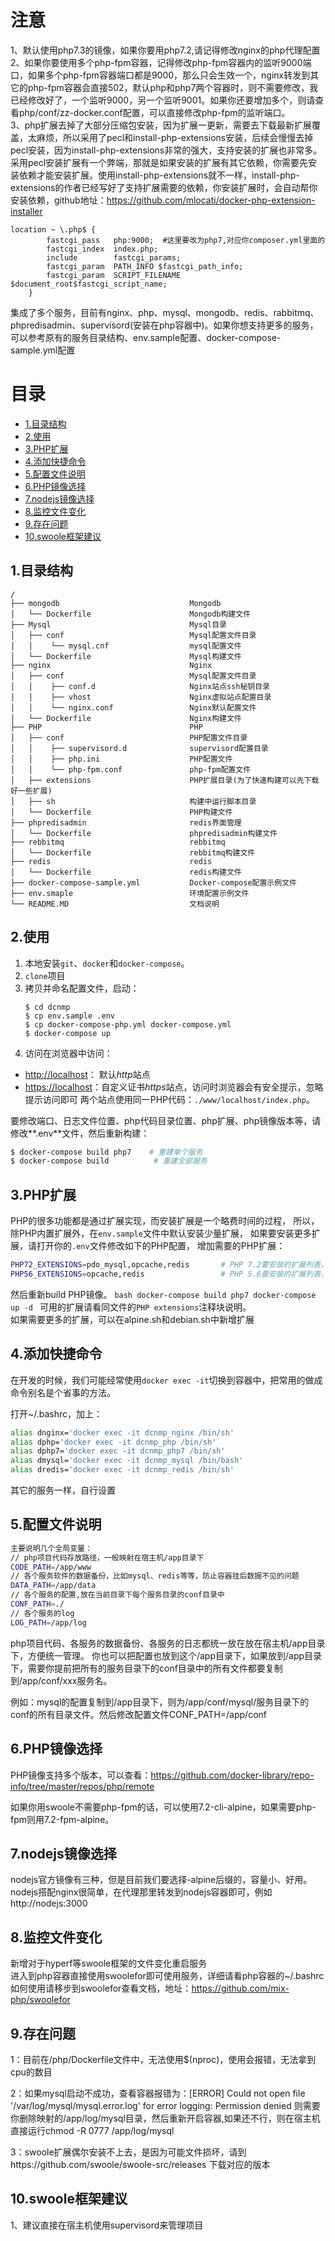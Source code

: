 # 注意  
1、默认使用php7.3的镜像，如果你要用php7.2,请记得修改nginx的php代理配置  
2、如果你要使用多个php-fpm容器，记得修改php-fpm容器内的监听9000端口，如果多个php-fpm容器端口都是9000，那么只会生效一个，nginx转发到其它的php-fpm容器会直接502，默认php和php7两个容器时，则不需要修改，我已经修改好了，一个监听9000，另一个监听9001。如果你还要增加多个，则请查看php/conf/zz-docker.conf配置，可以直接修改php-fpm的监听端口。  
3、php扩展去掉了大部分压缩包安装，因为扩展一更新，需要去下载最新扩展覆盖，太麻烦，所以采用了pecl和install-php-extensions安装，后续会慢慢去掉pecl安装，因为install-php-extensions非常的强大，支持安装的扩展也非常多。采用pecl安装扩展有一个弊端，那就是如果安装的扩展有其它依赖，你需要先安装依赖才能安装扩展。使用install-php-extensions就不一样，install-php-extensions的作者已经写好了支持扩展需要的依赖，你安装扩展时，会自动帮你安装依赖，github地址：https://github.com/mlocati/docker-php-extension-installer
```
location ~ \.php$ {
        fastcgi_pass   php:9000;  #这里要改为php7,对应你composer.yml里面的
        fastcgi_index  index.php;
        include        fastcgi_params;
        fastcgi_param  PATH_INFO $fastcgi_path_info;
        fastcgi_param  SCRIPT_FILENAME  $document_root$fastcgi_script_name;
    }
```

集成了多个服务，目前有nginx、php、mysql、mongodb、redis、rabbitmq、phpredisadmin、supervisord(安装在php容器中)。如果你想支持更多的服务，可以参考原有的服务目录结构、env.sample配置、docker-compose-sample.yml配置

# 目录
- [1.目录结构](#1目录结构)
- [2.使用](#2使用)
- [3.PHP扩展](#3PHP和扩展)
- [4.添加快捷命令](#4添加快捷命令)
- [5.配置文件说明](#5配置文件说明)
- [6.PHP镜像选择](#6PHP镜像选择)
- [7.nodejs镜像选择](#7nodejs镜像选择)
- [8.监控文件变化](#8监控文件变化)
- [9.存在问题](#9存在问题)
- [10.swoole框架建议](#10swoole框架建议)

## 1.目录结构

```
/
├── mongodb                             Mongodb
│   └── Dockerfile                      Mongodb构建文件
├── Mysql                               Mysql目录
│   ├── conf                            Mysql配置文件目录
│   │    └── mysql.cnf                  mysql配置文件
│   └── Dockerfile                      Mysql构建文件
├── nginx                               Nginx
│   ├── conf                            Mysql配置文件目录
│   │    ├── conf.d                     Nginx站点ssh秘钥目录
│   │    ├── vhost                      Nginx虚拟站点配置目录
│   │    └── nginx.conf                 Nginx默认配置文件
│   └── Dockerfile                      Nginx构建文件
├── PHP                                 PHP
│   ├── conf                            PHP配置文件目录
│   │    ├── supervisord.d              supervisord配置目录
│   │    ├── php.ini                    PHP配置文件
│   │    └── php-fpm.conf               php-fpm配置文件
│   ├── extensions                      PHP扩展目录(为了快速构建可以先下载好一些扩展)
│   ├── sh                              构建中运行脚本目录
│   └── Dockerfile                      PHP构建文件
├── phpredisadmin                       redis界面管理
│   └── Dockerfile                      phpredisadmin构建文件
├── rebbitmq                            rebbitmq
│   └── Dockerfile                      rebbitmq构建文件
├── redis                               redis
│   └── Dockerfile                      redis构建文件
├── docker-compose-sample.yml           Docker-compose配置示例文件
├── env.smaple                          环境配置示例文件
└── README.MD                           文档说明
```

## 2.使用
1. 本地安装`git`、`docker`和`docker-compose`。
2. `clone`项目
3. 拷贝并命名配置文件，启动：
    ```
    $ cd dcnmp
    $ cp env.sample .env
    $ cp docker-compose-php.yml docker-compose.yml
    $ docker-compose up
    ```
4. 访问在浏览器中访问：
 - [http://localhost](http://localhost)： 默认*http*站点
 - [https://localhost](https://localhost)：自定义证书*https*站点，访问时浏览器会有安全提示，忽略提示访问即可
两个站点使用同一PHP代码：`./www/localhost/index.php`。

要修改端口、日志文件位置、php代码目录位置、php扩展、php镜像版本等，请修改**.env**文件，然后重新构建：
```bash
$ docker-compose build php7    # 重建单个服务
$ docker-compose build          # 重建全部服务

```

## 3.PHP扩展
PHP的很多功能都是通过扩展实现，而安装扩展是一个略费时间的过程，
所以，除PHP内置扩展外，在`env.sample`文件中默认安装少量扩展，
如果要安装更多扩展，请打开你的`.env`文件修改如下的PHP配置，
增加需要的PHP扩展：
```bash
PHP72_EXTENSIONS=pdo_mysql,opcache,redis       # PHP 7.2要安装的扩展列表，英文逗号隔开
PHP56_EXTENSIONS=opcache,redis                 # PHP 5.6要安装的扩展列表，英文逗号隔开
```
然后重新build PHP镜像。
    ```bash
    docker-compose build php7
    docker-compose up -d
    ```
可用的扩展请看同文件的`PHP extensions`注释块说明。   
如果需要更多的扩展，可以在alpine.sh和debian.sh中新增扩展

## 4.添加快捷命令
在开发的时候，我们可能经常使用`docker exec -it`切换到容器中，把常用的做成命令别名是个省事的方法。

打开~/.bashrc，加上：
```bash
alias dnginx='docker exec -it dcnmp_nginx /bin/sh'
alias dphp='docker exec -it dcnmp_php /bin/sh'
alias dphp7='docker exec -it dcnmp_php7 /bin/sh'
alias dmysql='docker exec -it dcnmp_mysql /bin/bash'
alias dredis='docker exec -it dcnmp_redis /bin/sh'
```
其它的服务一样，自行设置

## 5.配置文件说明
```bash
主要说明几个全局变量：
// php项目代码存放路径，一般映射在宿主机/app目录下
CODE_PATH=/app/www
// 各个服务软件的数据备份，比如mysql、redis等等，防止容器挂后数据不见的问题
DATA_PATH=/app/data
// 各个服务的配置,放在当前目录下每个服务目录的conf目录中
CONF_PATH=./
// 各个服务的log
LOG_PATH=/app/log
```
php项目代码、各服务的数据备份、各服务的日志都统一放在放在宿主机/app目录下，方便统一管理。
你也可以把配置也放到这个/app目录下，如果放到/app目录下，需要你提前把所有的服务目录下的conf目录中的所有文件都要复制到/app/conf/xxx服务名。

例如：mysql的配置复制到/app目录下，则为/app/conf/mysql/服务目录下的conf的所有目录文件。然后修改配置文件CONF_PATH=/app/conf

## 6.PHP镜像选择
PHP镜像支持多个版本，可以查看：https://github.com/docker-library/repo-info/tree/master/repos/php/remote

如果你用swoole不需要php-fpm的话，可以使用7.2-cli-alpine，如果需要php-fpm则用7.2-fpm-alpine。

## 7.nodejs镜像选择
nodejs官方镜像有三种，但是目前我们要选择-alpine后缀的，容量小、好用。nodejs搭配nginx很简单，在代理那里转发到nodejs容器即可，例如http://nodejs:3000

## 8.监控文件变化
新增对于hyperf等swoole框架的文件变化重启服务     
进入到php容器直接使用swoolefor即可使用服务，详细请看php容器的~/.bashrc  
如何使用请移步到swoolefor查看文档，地址：https://github.com/mix-php/swoolefor

## 9.存在问题
1：目前在/php/Dockerfile文件中，无法使用$(nproc)，使用会报错，无法拿到cpu的数目

2：如果mysql启动不成功，查看容器报错为：[ERROR] Could not open file '/var/log/mysql/mysql.error.log' for error logging: Permission denied
则需要你删除映射的/app/log/mysql目录，然后重新开启容器,如果还不行，则在宿主机直接运行chmod -R 0777 /app/log/mysql

3：swoole扩展偶尔安装不上去，是因为可能文件损坏，请到https://github.com/swoole/swoole-src/releases 下载对应的版本

## 10.swoole框架建议
1、建议直接在宿主机使用supervisord来管理项目
